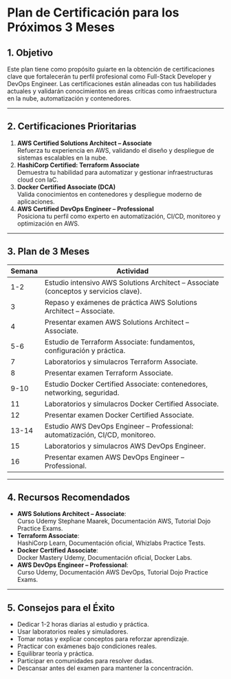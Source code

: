 # Plan de Certificación para los Próximos 3 Meses

## 1. Objetivo
Este plan tiene como propósito guiarte en la obtención de certificaciones clave que fortalecerán tu perfil profesional como Full-Stack Developer y DevOps Engineer. Las certificaciones están alineadas con tus habilidades actuales y validarán conocimientos en áreas críticas como infraestructura en la nube, automatización y contenedores.

---

## 2. Certificaciones Prioritarias
1. **AWS Certified Solutions Architect – Associate**  
   Refuerza tu experiencia en AWS, validando el diseño y despliegue de sistemas escalables en la nube.
2. **HashiCorp Certified: Terraform Associate**  
   Demuestra tu habilidad para automatizar y gestionar infraestructuras cloud con IaC.
3. **Docker Certified Associate (DCA)**  
   Valida conocimientos en contenedores y despliegue moderno de aplicaciones.
4. **AWS Certified DevOps Engineer – Professional**  
   Posiciona tu perfil como experto en automatización, CI/CD, monitoreo y optimización en AWS.

---

## 3. Plan de 3 Meses
| Semana | Actividad |
|--------|-----------|
| 1-2 | Estudio intensivo AWS Solutions Architect – Associate (conceptos y servicios clave). |
| 3 | Repaso y exámenes de práctica AWS Solutions Architect – Associate. |
| 4 | Presentar examen AWS Solutions Architect – Associate. |
| 5-6 | Estudio de Terraform Associate: fundamentos, configuración y práctica. |
| 7 | Laboratorios y simulacros Terraform Associate. |
| 8 | Presentar examen Terraform Associate. |
| 9-10 | Estudio Docker Certified Associate: contenedores, networking, seguridad. |
| 11 | Laboratorios y simulacros Docker Certified Associate. |
| 12 | Presentar examen Docker Certified Associate. |
| 13-14 | Estudio AWS DevOps Engineer – Professional: automatización, CI/CD, monitoreo. |
| 15 | Laboratorios y simulacros AWS DevOps Engineer. |
| 16 | Presentar examen AWS DevOps Engineer – Professional. |

---

## 4. Recursos Recomendados
- **AWS Solutions Architect – Associate**:  
  Curso Udemy Stephane Maarek, Documentación AWS, Tutorial Dojo Practice Exams.
- **Terraform Associate**:  
  HashiCorp Learn, Documentación oficial, Whizlabs Practice Tests.
- **Docker Certified Associate**:  
  Docker Mastery Udemy, Documentación oficial, Docker Labs.
- **AWS DevOps Engineer – Professional**:  
  Curso Udemy, Documentación AWS DevOps, Tutorial Dojo Practice Exams.

---

## 5. Consejos para el Éxito
- Dedicar 1-2 horas diarias al estudio y práctica.  
- Usar laboratorios reales y simuladores.  
- Tomar notas y explicar conceptos para reforzar aprendizaje.  
- Practicar con exámenes bajo condiciones reales.  
- Equilibrar teoría y práctica.  
- Participar en comunidades para resolver dudas.  
- Descansar antes del examen para mantener la concentración.
